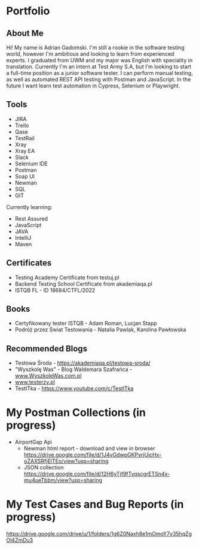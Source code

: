 # Portfolio
## About Me
Hi! My name is Adrian Gadomski. I'm still a rookie in the software testing world, however I'm ambitious and looking to learn from experienced experts. I graduated from UWM and my major was English with speciality in translation. Currently I'm an intern at Test Army S.A, but I'm looking to start a full-time position as a junior software tester. I can perform manual testing, as well as automated REST API testing with Postman and JavaScript. In the future I want learn test automation in Cypress, Selenium or Playwright. 

## Tools
* JIRA
* Trello
* Qase
* TestRail
* Xray
* Xray EA
* Slack
* Selenium IDE
* Postman
* Soap UI
* Newman
* SQL
* GIT  

Currently learning:  
* Rest Assured
* JavaScript
* JAVA
* IntelliJ
* Maven

## Certificates
* Testing Academy Certificate from testuj.pl
* Backend Testing School Certificate from akademiaqa.pl
* ISTQB FL - ID 18684/CTFL/2022
## Books
* Certyfikowany tester ISTQB - Adam Roman, Lucjan Stapp
* Podróż przez Świat Testowania - Natalia Pawlak, Karolina Pawłowska
## Recommended Blogs
* Testowa Środa -  https://akademiaqa.pl/testowa-sroda/
* "Wyszkolę Was" - Blog Waldemara Szafrańca - www.WyszkoleWas.com.pl
* www.testerzy.pl
* TestITka - https://www.youtube.com/c/TestITka

# My Postman Collections (in progress)
* AirportGap Api 
  * Newman html report - download and view in browser https://drive.google.com/file/d/1J4vGdwpGKPvrjUicHx-oZAXSRfjElTEo/view?usp=sharing
  * JSON collection https://drive.google.com/file/d/12H6yTjf9fTvqscgrETSn4x-mu4ueTbbm/view?usp=sharing
# My Test Cases and Bug Reports (in progress)
https://drive.google.com/drive/u/1/folders/1g6Z0Naxh8e1mOmoY7v35hqZgOl4ZmDu3
